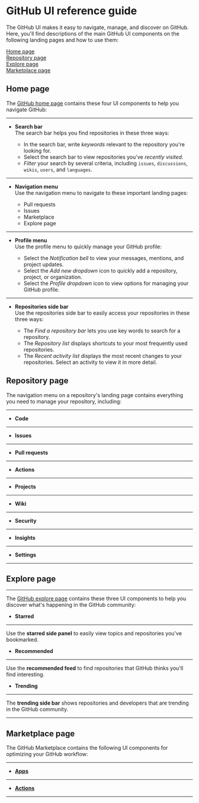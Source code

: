 # GitHub UI reference guide
The GitHub UI makes it easy to navigate, manage, and discover on GitHub. Here, you'll find descriptions of the main GitHub UI components on the following landing pages and how to use them:

[Home page](#home-page)<br>
[Repository page](#repository-page)<br> 
[Explore page](#explore-page)<br> 
[Marketplace page](#marketplace-page)<br>

## Home page
The [GitHub home page](https://github.com/) contains these four UI components to help you navigate GitHub:
***
- <a name="search-bar">**Search bar**</a><br>
The search bar helps you find repositories in these three ways:<br>

    - In the search bar, write *keywords* relevant to the repository you're looking for.
    - Select the search bar to view repositories you've *recently visited*. 
    - *Filter* your search by several criteria, including `issues`, `discussions`, `wikis`, `users`, and `languages`. 
***
- <a name="navigation-menu">**Navigation menu**</a><br>
Use the navigation menu to navigate to these important landing pages:

    - Pull requests 
    - Issues
    - Marketplace
    - Explore page 
***  
- <a name="profile-menu">**Profile menu**</a><br>
Use the profile menu to quickly manage your GitHub profile:

    - Select the *Notification bell* to view your messages, mentions, and project updates.    
    - Select the *Add new dropdown* icon to quickly add a repository, project, or organization.  
    - Select the *Profile dropdown* icon to view options for managing your GitHub profile. 
***   
- <a name="repositories-side-bar">**Repositories side bar**</a><br>
Use the repositories side bar to easily access your repositories in these three ways:

    - The *Find a repository bar* lets you use key words to search for a repository.     
    - The *Repository list* displays shortcuts to your most frequently used repositories.    
    - The *Recent activity list* displays the most recent changes to your repositories. Select an activity to view it in more detail. 

## Repository page
The navigation menu on a repository's landing page contains everything you need to manage your repository, including:
***
- **Code**
***
- **Issues**
***
- **Pull requests**
***
- **Actions** 
***
- **Projects**
***
- **Wiki**
***
- **Security** 
***
- **Insights** 
***
- **Settings** 
***

## Explore page
***
The [GitHub explore page](https://github.com/explore) contains these three UI components to help you discover what's happening in the GitHub community:    
- <a name="starred">**Starred**</a><br>
***
Use the **starred side panel** to easily view topics and repositories you've bookmarked. 
- <a name="recommended">**Recommended**</a><br>
***
Use the **recommended feed** to find repositories that GitHub thinks you'll find interesting.  
- <a name="trending">**Trending**</a><br>
***
The **trending side bar** shows repositories and developers that are trending in the GitHub community. 
***
## Marketplace page
The GitHub Marketplace contains the following UI components for optimizing your GitHub workflow:
***
- [**Apps**](https://docs.github.com/en/developers/apps/getting-started-with-apps/about-apps#about-github-apps) 
***
- [**Actions**](https://docs.github.com/en/actions/creating-actions/about-actions#about-actions)  
***
